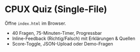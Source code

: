 # CPUX Quiz (Single-File)
Öffne `index.html` im Browser.  
- 40 Fragen, 75-Minuten-Timer, Progressbar  
- Inline-Feedback (Richtig/Falsch) mit Erklärungen & Quellen  
- Score-Toggle, JSON-Upload oder Demo-Fragen  
